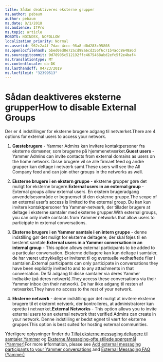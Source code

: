 ```yaml
---
title: Sådan deaktiveres eksterne grupper
ms.author: pebaum
author: pebaum
ms.date: 8/1/2018
ms.audience: ITPro
ms.topic: article
ROBOTS: NOINDEX, NOFOLLOW
localization_priority: Normal
ms.assetid: 962c2a4f-7dac-4ccc-98a8-d0d283c95808
ms.openlocfilehash: 5bed0ed8e72acd98a6cd356f6c71b4acc8e48a6d
ms.sourcegitcommit: 9d78905c512192ffc4675468abd2efc5f2e4baf4
ms.translationtype: MT
ms.contentlocale: da-DK
ms.lasthandoff: 04/23/2019
ms.locfileid: "32399513"
---
```

# <a name="how-to-disable-external-groups"></a><span data-ttu-id="a5551-102">Sådan deaktiveres eksterne grupper</span><span class="sxs-lookup"><span data-stu-id="a5551-102">How to disable External Groups</span></span>

<span data-ttu-id="a5551-103">Der er 4 indstillinger for eksterne brugere adgang til netværket.</span><span class="sxs-lookup"><span data-stu-id="a5551-103">There are 4 options for external users to access your network.</span></span>
  
1. <span data-ttu-id="a5551-104">**Gæstebrugere** - Yammer Admins kan invitere kontaktpersoner fra eksterne domæner, som brugerne på hjemmenetværket.</span><span class="sxs-lookup"><span data-stu-id="a5551-104">**Guest users** - Yammer Admins can invite contacts from external domains as users on the home network.</span></span> <span data-ttu-id="a5551-105">Disse brugere vil se alle firmaet feed og andre grupper kan deltage i netværk samt.</span><span class="sxs-lookup"><span data-stu-id="a5551-105">These users will see the All Company feed and can join other groups in the networks as well.</span></span> 
    
2. <span data-ttu-id="a5551-106">**Eksterne brugere i en ekstern gruppe** - eksterne grupper gøre det muligt for eksterne brugere.</span><span class="sxs-lookup"><span data-stu-id="a5551-106">**External users in an external group** - External groups allow external users.</span></span> <span data-ttu-id="a5551-107">En ekstern brugeradgang anvendelsesområde er begrænset til den eksterne gruppe.</span><span class="sxs-lookup"><span data-stu-id="a5551-107">The scope of an external user's access is limited to the external group.</span></span> <span data-ttu-id="a5551-108">Du kan kun invitere kontaktpersoner fra Yammer-netværk, der tillader brugere at deltage i eksterne samtaler med eksterne grupper.</span><span class="sxs-lookup"><span data-stu-id="a5551-108">With external groups, you can only invite contacts from Yammer networks that allow users to participate in external conversations.</span></span> 
    
3. <span data-ttu-id="a5551-109">**Eksterne brugere i en Yammer samtale i en intern gruppe** - denne indstilling gør det muligt for eksterne deltagere, der skal føjes til en bestemt samtale.</span><span class="sxs-lookup"><span data-stu-id="a5551-109">**External users in a Yammer conversation in an internal group** - This option allows external participants to be added to a particular conversation.</span></span> <span data-ttu-id="a5551-110">Eksterne deltagere kan kun deltage i samtaler, de har været udtrykkeligt er inviteret til og eventuelle vedhæftede filer i samtalen.</span><span class="sxs-lookup"><span data-stu-id="a5551-110">External participants can only participate in conversations they have been explicitly invited to and to any attachments in that conversation.</span></span> <span data-ttu-id="a5551-111">De få adgang til disse samtaler via deres Yammer Indbakke (på deres netværk).</span><span class="sxs-lookup"><span data-stu-id="a5551-111">They access these conversations via their Yammer inbox (on their network).</span></span> <span data-ttu-id="a5551-112">De har ikke adgang til resten af netværket.</span><span class="sxs-lookup"><span data-stu-id="a5551-112">They have no access to the rest of your network.</span></span> 
    
4. <span data-ttu-id="a5551-113">**Eksterne netværk** - denne indstilling gør det muligt at invitere eksterne brugere til et eksternt netværk, der kontrolleres, at administratorer kan oprette i netværket.</span><span class="sxs-lookup"><span data-stu-id="a5551-113">**External Networks** - This option allows you to invite external users to an external network that verified Admins can create in your network.</span></span> <span data-ttu-id="a5551-114">Denne indstilling er bedst egnet til vært for eksterne grupper.</span><span class="sxs-lookup"><span data-stu-id="a5551-114">This option is best suited for hosting external communities.</span></span> 
    
<span data-ttu-id="a5551-115">Yderligere oplysninger finder du [Tilføj eksterne messaging deltagere til samtaler Yammer](https://support.office.com/article/add-external-messaging-participants-to-your-yammer-conversations-423653bb-86b2-4eac-9d7e-dca121f7c16c?ui=en-US&amp;rs=en-US&amp;ad=US) og [Eksterne Messaging-ofte stillede spørgsmål (Yammer)](https://support.office.com/article/External-messaging-FAQ-Yammer-35b59d6c-bb1c-4541-bf19-9f67d2f2b199)</span><span class="sxs-lookup"><span data-stu-id="a5551-115">For more information, please see [Add external messaging participants to your Yammer conversations](https://support.office.com/article/add-external-messaging-participants-to-your-yammer-conversations-423653bb-86b2-4eac-9d7e-dca121f7c16c?ui=en-US&amp;rs=en-US&amp;ad=US) and [External Messaging FAQ (Yammer)](https://support.office.com/article/External-messaging-FAQ-Yammer-35b59d6c-bb1c-4541-bf19-9f67d2f2b199)</span></span>
  

